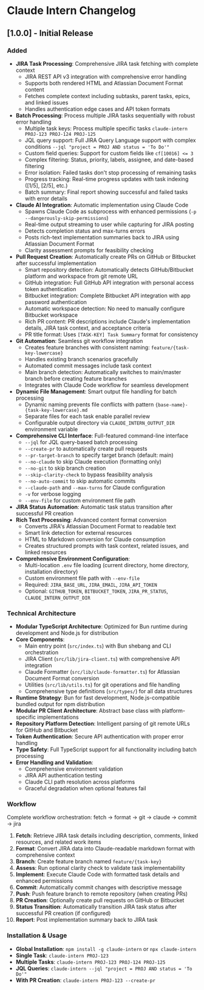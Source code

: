 # Claude Intern Changelog

## [1.0.0] - Initial Release

### Added

- **JIRA Task Processing**: Comprehensive JIRA task fetching with complete context
  - JIRA REST API v3 integration with comprehensive error handling
  - Supports both rendered HTML and Atlassian Document Format content
  - Fetches complete context including subtasks, parent tasks, epics, and linked issues
  - Handles authentication edge cases and API token formats
- **Batch Processing**: Process multiple JIRA tasks sequentially with robust error handling
  - Multiple task keys: Process multiple specific tasks `claude-intern PROJ-123 PROJ-124 PROJ-125`
  - JQL query support: Full JIRA Query Language support with complex conditions `--jql "project = PROJ AND status = 'To Do'"`
  - Custom field queries: Support for custom fields like `cf[10016] <= 3`
  - Complex filtering: Status, priority, labels, assignee, and date-based filtering
  - Error isolation: Failed tasks don't stop processing of remaining tasks
  - Progress tracking: Real-time progress updates with task indexing ([1/5], [2/5], etc.)
  - Batch summary: Final report showing successful and failed tasks with error details
- **Claude AI Integration**: Automatic implementation using Claude Code
  - Spawns Claude Code as subprocess with enhanced permissions (`-p --dangerously-skip-permissions`)
  - Real-time output streaming to user while capturing for JIRA posting
  - Detects completion status and max-turns errors
  - Posts rich-text implementation summaries back to JIRA using Atlassian Document Format
  - Clarity assessment prompts for feasibility checking
- **Pull Request Creation**: Automatically create PRs on GitHub or Bitbucket after successful implementation
  - Smart repository detection: Automatically detects GitHub/Bitbucket platform and workspace from git remote URL
  - GitHub integration: Full GitHub API integration with personal access token authentication
  - Bitbucket integration: Complete Bitbucket API integration with app password authentication
  - Automatic workspace detection: No need to manually configure Bitbucket workspace
  - Rich PR content: PR descriptions include Claude's implementation details, JIRA task context, and acceptance criteria
  - PR title format: Uses `[TASK-KEY] Task Summary` format for consistency
- **Git Automation**: Seamless git workflow integration
  - Creates feature branches with consistent naming: `feature/{task-key-lowercase}`
  - Handles existing branch scenarios gracefully
  - Automated commit messages include task context
  - Main branch detection: Automatically switches to main/master branch before creating feature branches
  - Integrates with Claude Code workflow for seamless development
- **Dynamic File Management**: Smart output file handling for batch processing
  - Dynamic naming prevents file conflicts with pattern `{base-name}-{task-key-lowercase}.md`
  - Separate files for each task enable parallel review
  - Configurable output directory via `CLAUDE_INTERN_OUTPUT_DIR` environment variable
- **Comprehensive CLI Interface**: Full-featured command-line interface
  - `--jql` for JQL query-based batch processing
  - `--create-pr` to automatically create pull requests
  - `--pr-target-branch` to specify target branch (default: main)
  - `--no-claude` to skip Claude execution (formatting only)
  - `--no-git` to skip branch creation
  - `--skip-clarity-check` to bypass feasibility analysis
  - `--no-auto-commit` to skip automatic commits
  - `--claude-path` and `--max-turns` for Claude configuration
  - `-v` for verbose logging
  - `--env-file` for custom environment file path
- **JIRA Status Automation**: Automatic task status transition after successful PR creation
- **Rich Text Processing**: Advanced content format conversion
  - Converts JIRA's Atlassian Document Format to readable text
  - Smart link detection for external resources
  - HTML to Markdown conversion for Claude consumption
  - Creates structured prompts with task context, related issues, and linked resources
- **Comprehensive Environment Configuration**:
  - Multi-location `.env` file loading (current directory, home directory, installation directory)
  - Custom environment file path with `--env-file`
  - Required: `JIRA_BASE_URL`, `JIRA_EMAIL`, `JIRA_API_TOKEN`
  - Optional: `GITHUB_TOKEN`, `BITBUCKET_TOKEN`, `JIRA_PR_STATUS`, `CLAUDE_INTERN_OUTPUT_DIR`

### Technical Architecture

- **Modular TypeScript Architecture**: Optimized for Bun runtime during development and Node.js for distribution
- **Core Components**:
  - Main entry point (`src/index.ts`) with Bun shebang and CLI orchestration
  - JIRA Client (`src/lib/jira-client.ts`) with comprehensive API integration
  - Claude Formatter (`src/lib/claude-formatter.ts`) for Atlassian Document Format conversion
  - Utilities (`src/lib/utils.ts`) for git operations and file handling
  - Comprehensive type definitions (`src/types/`) for all data structures
- **Runtime Strategy**: Bun for fast development, Node.js-compatible bundled output for npm distribution
- **Modular PR Client Architecture**: Abstract base class with platform-specific implementations
- **Repository Platform Detection**: Intelligent parsing of git remote URLs for GitHub and Bitbucket
- **Token Authentication**: Secure API authentication with proper error handling
- **Type Safety**: Full TypeScript support for all functionality including batch processing
- **Error Handling and Validation**:
  - Comprehensive environment validation
  - JIRA API authentication testing
  - Claude CLI path resolution across platforms
  - Graceful degradation when optional features fail

### Workflow

Complete workflow orchestration: fetch → format → git → claude → commit → jira
1. **Fetch**: Retrieve JIRA task details including description, comments, linked resources, and related work items
2. **Format**: Convert JIRA data into Claude-readable markdown format with comprehensive context
3. **Branch**: Create feature branch named `feature/{task-key}`
4. **Assess**: Run optional clarity check to validate task implementability
5. **Implement**: Execute Claude Code with formatted task details and enhanced permissions
6. **Commit**: Automatically commit changes with descriptive message
7. **Push**: Push feature branch to remote repository (when creating PRs)
8. **PR Creation**: Optionally create pull requests on GitHub or Bitbucket
9. **Status Transition**: Automatically transition JIRA task status after successful PR creation (if configured)
10. **Report**: Post implementation summary back to JIRA task

### Installation & Usage

- **Global Installation**: `npm install -g claude-intern` or `npx claude-intern`
- **Single Task**: `claude-intern PROJ-123`
- **Multiple Tasks**: `claude-intern PROJ-123 PROJ-124 PROJ-125`
- **JQL Queries**: `claude-intern --jql "project = PROJ AND status = 'To Do'"`
- **With PR Creation**: `claude-intern PROJ-123 --create-pr`
